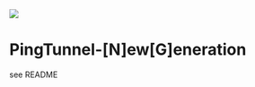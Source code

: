 <img src="https://travis-ci.org/lnslbrty/ptunnel-ng.svg?branch=master">

PingTunnel-[N]ew[G]eneration
======

see README
